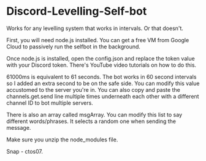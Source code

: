 # Discord-Levelling-Self-bot
Works for any levelling system that works in intervals. Or that doesn't.

First, you will need node.js installed. You can get a free VM from Google Cloud to passively run the selfbot in the background.

Once node.js is installed, open the config.json and replace the token value with your Discord token. There's YouTube video tutorials on how to do this.

61000ms is equivalent to 61 seconds. The bot works in 60 second intervals so I added an extra second to be on the safe side. You can modify this value accustomed to the server you're in. You can also copy and paste the channels.get.send line multiple times underneath each other with a different channel ID to bot multiple servers.

There is also an array called msgArray. You can modify this list to say different words/phrases. It selects a random one when sending the message.

Make sure you unzip the node_modules file.

Snap - ctos07.
